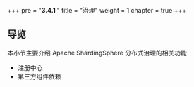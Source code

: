 +++
pre = "<b>3.4.1 </b>"
title = "治理"
weight = 1
chapter = true
+++

## 导览

本小节主要介绍 Apache ShardingSphere 分布式治理的相关功能

* 注册中心
* 第三方组件依赖
